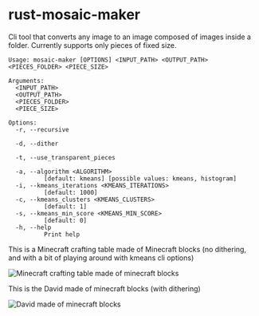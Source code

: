 # rust-mosaic-maker
Cli tool that converts any image to an image composed of images inside a folder. Currently supports only pieces of fixed size.
```
Usage: mosaic-maker [OPTIONS] <INPUT_PATH> <OUTPUT_PATH> <PIECES_FOLDER> <PIECE_SIZE>

Arguments:
  <INPUT_PATH>
  <OUTPUT_PATH>
  <PIECES_FOLDER>
  <PIECE_SIZE>

Options:
  -r, --recursive

  -d, --dither

  -t, --use_transparent_pieces

  -a, --algorithm <ALGORITHM>
          [default: kmeans] [possible values: kmeans, histogram]
  -i, --kmeans_iterations <KMEANS_ITERATIONS>
          [default: 1000]
  -c, --kmeans_clusters <KMEANS_CLUSTERS>
          [default: 1]
  -s, --kmeans_min_score <KMEANS_MIN_SCORE>
          [default: 0]
  -h, --help
          Print help
```

This is a Minecraft crafting table made of Minecraft blocks (no dithering, and with a bit of playing around with kmeans cli options)

![Minecraft crafting table made of minecraft blocks](https://i.imgur.com/RRFyWcs.png)

This is the David made of minecraft blocks (with dithering)

![David made of minecraft blocks](https://i.imgur.com/xvYXZF5.jpg)
